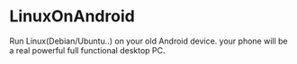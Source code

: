 # LinuxOnAndroid
Run Linux(Debian/Ubuntu..) on your old Android device. your phone will be a real powerful full functional desktop PC.
